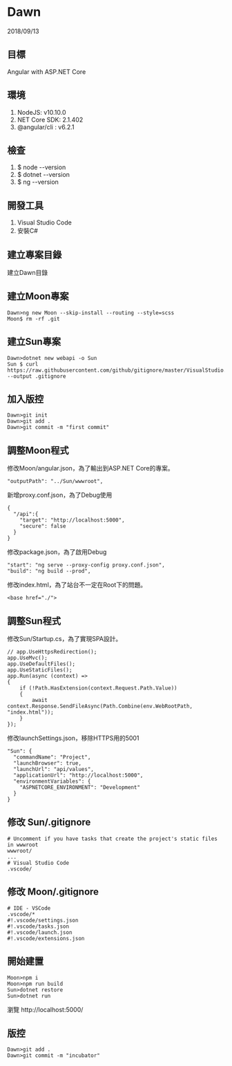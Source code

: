# Dawn
2018/09/13
## 目標
Angular with ASP.NET Core
## 環境
1. NodeJS: v10.10.0
1. NET Core SDK: 2.1.402
1. @angular/cli : v6.2.1
## 檢查
1. $ node --version
1. $ dotnet --version
1. $ ng --version
## 開發工具
1. Visual Studio Code
1. 安裝C#
## 建立專案目錄
建立Dawn目錄
## 建立Moon專案
```
Dawn>ng new Moon --skip-install --routing --style=scss
Moon$ rm -rf .git
```

## 建立Sun專案
```
Dawn>dotnet new webapi -o Sun
Sun $ curl https://raw.githubusercontent.com/github/gitignore/master/VisualStudio.gitignore --output .gitignore
```
## 加入版控
```
Dawn>git init
Dawn>git add .
Dawn>git commit -m "first commit"
```
## 調整Moon程式
修改Moon/angular.json，為了輸出到ASP.NET Core的專案。
```
"outputPath": "../Sun/wwwroot",
```
新增proxy.conf.json，為了Debug使用
```
{
  "/api":{
    "target": "http://localhost:5000",
    "secure": false
  }
}
```
修改package.json，為了啟用Debug
```
"start": "ng serve --proxy-config proxy.conf.json",
"build": "ng build --prod",
```
修改index.html，為了站台不一定在Root下的問題。
```
<base href="./">
```
## 調整Sun程式
修改Sun/Startup.cs，為了實現SPA設計。
```
// app.UseHttpsRedirection();
app.UseMvc();
app.UseDefaultFiles();
app.UseStaticFiles();
app.Run(async (context) =>
{
    if (!Path.HasExtension(context.Request.Path.Value))
    {
        await context.Response.SendFileAsync(Path.Combine(env.WebRootPath, "index.html"));
    }
});
```
修改launchSettings.json，移除HTTPS用的5001
```
"Sun": {
  "commandName": "Project",
  "launchBrowser": true,
  "launchUrl": "api/values",
  "applicationUrl": "http://localhost:5000",
  "environmentVariables": {
    "ASPNETCORE_ENVIRONMENT": "Development"
  }
}
```
## 修改 Sun/.gitignore
```
# Uncomment if you have tasks that create the project's static files in wwwroot
wwwroot/
...
# Visual Studio Code
.vscode/
```
## 修改 Moon/.gitignore
```
# IDE - VSCode
.vscode/*
#!.vscode/settings.json
#!.vscode/tasks.json
#!.vscode/launch.json
#!.vscode/extensions.json
```
## 開始建置
```
Moon>npm i
Moon>npm run build
Sun>dotnet restore
Sun>dotnet run
```
瀏覽 http://localhost:5000/
## 版控
```
Dawn>git add .
Dawn>git commit -m "incubator"
```
